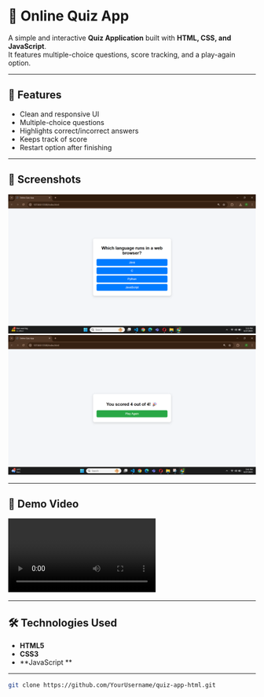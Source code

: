 # 🧠 Online Quiz App

A simple and interactive **Quiz Application** built with **HTML, CSS, and JavaScript**.  
It features multiple-choice questions, score tracking, and a play-again option.  

---

## 🚀 Features
- Clean and responsive UI  
- Multiple-choice questions  
- Highlights correct/incorrect answers 
- Keeps track of score  
- Restart option after finishing  

---

## 📸 Screenshots



![Question Example](questionexample.png)
![Score Screen](score.png)

---

## 🎥 Demo Video


![Quiz Demo](demo.mp4)  


---

## 🛠️ Technologies Used
- **HTML5**
- **CSS3**
- **JavaScript **

---


   ```bash
   git clone https://github.com/YourUsername/quiz-app-html.git
